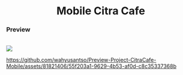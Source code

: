 <h1 align="center">Mobile Citra Cafe</h1>
<h3 align="left">Preview</h3><br>
<img align="center" src="https://github.com/wahyusantso/Preview-Project-CitraCafe-Mobile/assets/81821406/e8d0cf7f-22de-464d-860a-2e1908a13665"/>
<p align="center">


https://github.com/wahyusantso/Preview-Project-CitraCafe-Mobile/assets/81821406/55f203a1-9629-4b53-af0d-c8c35337368b


  
</p>
